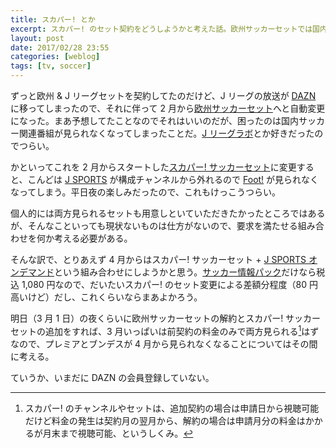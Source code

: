 ```yaml
---
title: スカパー! とか
excerpt: スカパー! のセット契約をどうしようかと考えた話。欧州サッカーセットでは国内サッカー関連番組が見られないし、スカパー! サッカーセットでは Foot! が見られない。考えた結果、後者に J SPORTS オンデマンドをプラスすることにしてみる。
layout: post
date: 2017/02/28 23:55
categories: [weblog]
tags: [tv, soccer]
---
```

ずっと欧州 & J リーグセットを契約してたのだけど、J リーグの放送が [DAZN][] に移ってしまったので、それに伴って 2 月から[欧州サッカーセット][europe]へと自動変更になった。まあ予想してたことなのでそれはいいのだが、困ったのは国内サッカー関連番組が見られなくなってしまったことだ。[J リーグラボ][labo]とか好きだったのでつらい。

かといってこれを 2 月からスタートした[スカパー! サッカーセット][soccer]に変更すると、こんどは [J SPORTS][jsports] が構成チャンネルから外れるので [Foot!][foot] が見られなくなってしまう。平日夜の楽しみだったので、これもけっこうつらい。

個人的には両方見られるセットも用意しといていただきたかったところではあるが、そんなこといっても現状ないものは仕方がないので、要求を満たせる組み合わせを何か考える必要がある。

そんな訳で、とりあえず 4 月からはスカパー! サッカーセット + [J SPORTS オンデマンド][ondemand]という組み合わせにしようかと思う。[サッカー情報パック][pack]だけなら税込 1,080 円なので、だいたいスカパー! のセット変更による差額分程度（80 円高いけど）だし、これくらいならまあよかろう。

明日（3 月 1 日）の夜くらいに欧州サッカーセットの解約とスカパー! サッカーセットの追加をすれば、3 月いっぱいは前契約の料金のみで両方見られる[^1]はずなので、プレミアとブンデスが 4 月から見られなくなることについてはその間に考える。

ていうか、いまだに DAZN の会員登録していない。

[DAZN]: https://www.dazn.com/ja-JP
[europe]: https://soccer.skyperfectv.co.jp/join/europe_soccer_set/
[labo]: https://soccer.skyperfectv.co.jp/jleague_lab/
[soccer]: https://soccer.skyperfectv.co.jp/join/
[jsports]: http://www.jsports.co.jp/
[foot]: http://www.jsports.co.jp/football/foot/
[ondemand]: http://front.jsports-ondemand.com/
[pack]: http://front.jsports-ondemand.com/product/index/P0018

[^1]: スカパー! のチャンネルやセットは、追加契約の場合は申請日から視聴可能だけど料金の発生は契約月の翌月から、解約の場合は申請月分の料金はかかるが月末まで視聴可能、というしくみ。
